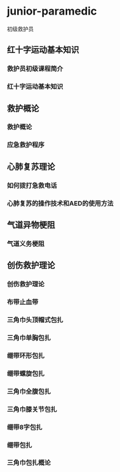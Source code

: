 # junior-paramedic
初级救护员

## 红十字运动基本知识
### 救护员初级课程简介
### 红十字运动基本知识

## 救护概论
### 救护概论
### 应急救护程序

## 心肺复苏理论
### 如何拨打急救电话
### 心肺复苏的操作技术和AED的使用方法

## 气道异物梗阻
### 气道义务梗阻

## 创伤救护理论
### 创伤救护理论
### 布带止血带
### 三角巾头顶帽式包扎
### 三角巾单胸包扎
### 绷带环形包扎
### 绷带螺旋包扎
### 三角巾全腹包扎
### 三角巾膝关节包扎
### 绷带8字包扎
### 绷带包扎
### 三角巾包扎概论
